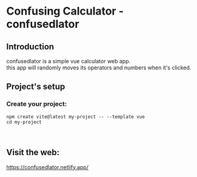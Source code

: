 # Confusing Calculator - confusedlator

## Introduction

confusedlator is a simple vue calculator web app. <br>
this app will randomly moves its operators and numbers when it's clicked.

## Project's setup

### Create your project: <br>
```
npm create vite@latest my-project -- --template vue
cd my-project

```
<br>


## Visit the web:
https://confusedlator.netlify.app/
